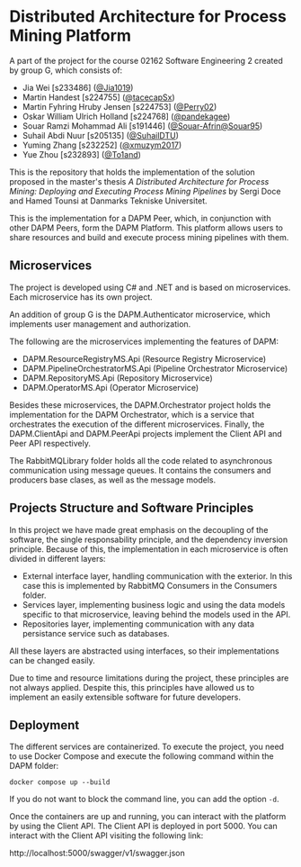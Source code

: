 # Distributed Architecture for Process Mining Platform
A part of the project for the course 02162 Software Engineering 2 created by group G, which consists of:
* Jia Wei [s233486] ([@Jia1019](https://github.com/Jia1019))
* Martin Handest [s224755] ([@tacecapSx](https://github.com/tacecapSx))
* Martin Fyhring Hruby Jensen [s224753] ([@Perry02](https://github.com/Perry02))
* Oskar William Ulrich Holland [s224768] ([@pandekagee](https://github.com/pandekagee))
* Souar Ramzi Mohammad Ali [s191446] ([@Souar-Afrin](https://github.com/Souar-Afrin)[@Souar95](https://github.com/Souar95))
* Suhail Abdi Nuur [s205135] ([@SuhailDTU](https://github.com/SuhailDTU))
* Yuming Zhang [s232252] ([@xmuzym2017](https://github.com/xmuzym2017))
* Yue Zhou [s232893] ([@To1and](https://github.com/To1and))

This is the repository that holds the implementation of the solution proposed in the master's thesis *A Distributed Architecture for Process Mining: Deploying and Executing Process Mining Pipelines* by Sergi Doce and Hamed Tounsi at Danmarks Tekniske Universitet.

This is the implementation for a DAPM Peer, which, in conjunction with other DAPM Peers, form the DAPM Platform. This platform allows users to share resources and build and execute process mining pipelines with them. 

## Microservices
The project is developed using C# and .NET and is based on microservices. Each microservice has its own project.

An addition of group G is the DAPM.Authenticator microservice, which implements user management and authorization.

The following are the microservices implementing the features of DAPM:

- DAPM.ResourceRegistryMS.Api (Resource Registry Microservice)
- DAPM.PipelineOrchestratorMS.Api (Pipeline Orchestrator Microservice)
- DAPM.RepositoryMS.Api (Repository Microservice)
- DAPM.OperatorMS.Api (Operator Microservice)

Besides these microservices, the DAPM.Orchestrator project holds the implementation for the DAPM Orchestrator, which is a service that orchestrates the execution of the different microservices. Finally, the DAPM.ClientApi and DAPM.PeerApi projects implement the Client API and Peer API respectively.

The RabbitMQLibrary folder holds all the code related to asynchronous communication using message queues. It contains the consumers and producers base clases, as well as the message models.

## Projects Structure and Software Principles
In this project we have made great emphasis on the decoupling of the software, the single responsability principle, and the dependency inversion principle. Because of this, the implementation in each microservice is often divided in different layers:

- External interface layer, handling communication with the exterior. In this case this is implemented by RabbitMQ Consumers in the Consumers folder.
- Services layer, implementing business logic and using the data models specific to that microservice, leaving behind the models used in the API.
- Repositories layer, implementing communication with any data persistance service such as databases.

All these layers are abstracted using interfaces, so their implementations can be changed easily.

Due to time and resource limitations during the project, these principles are not always applied. Despite this, this principles have allowed us to implement an easily extensible software for future developers.

## Deployment
The different services are containerized. To execute the project, you need to use Docker Compose and execute the following command within the DAPM folder:
```
docker compose up --build
```
If you do not want to block the command line, you can add the option `-d`.

Once the containers are up and running, you can interact with the platform by using the Client API. The Client API is deployed in port 5000. You can interact with the Client API visiting the following link:

http://localhost:5000/swagger/v1/swagger.json

